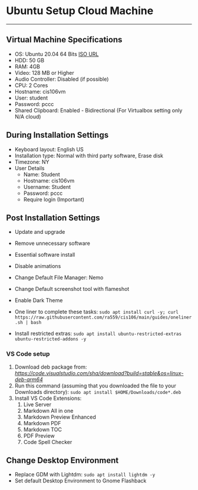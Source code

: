# Ubuntu Setup Cloud Machine
---

## Virtual Machine Specifications
* OS: Ubuntu 20.04 64 Bits [ISO URL](https://ubuntu.com/download/desktop) 
* HDD: 50 GB
* RAM: 4GB
* Video: 128 MB or Higher
* Audio Controller: Disabled (if possible)
* CPU: 2 Cores
* Hostname: cis106vm
* User: student
* Password: pccc
* Shared Clipboard: Enabled - Bidirectional (For Virtualbox setting only N/A cloud) 


## During Installation Settings
* Keyboard layout: English US
* Installation type: Normal with third party software, Erase disk 
* Timezone: NY
* User Details
  * Name: Student
  * Hostname: cis106vm
  * Username: Student
  * Password: pccc
  * Require login (Important)

## Post Installation Settings
* Update and upgrade
* Remove unnecessary software
* Essential software install
* Disable animations
* Change Default File Manager: Nemo
* Change Default screenshot tool with flameshot
* Enable Dark Theme
* One liner to complete these tasks: 
`sudo apt install curl -y; curl https://raw.githubusercontent.com/ra559/cis106/main/guides/oneliner.sh | bash`

* Install restricted extras: `sudo apt install ubuntu-restricted-extras ubuntu-restricted-addons -y` 
### VS Code setup
1. Download deb package from: *https://code.visualstudio.com/sha/download?build=stable&os=linux-deb-arm64*
2. Run this command (assuming that you downloaded the file to your Downloads directory):
`sudo apt install $HOME/Downloads/code*.deb`
3. Install VS Code Extensions:
   1.  Live Server
   2.  Markdown All in one
   3.  Markdown Preview Enhanced
   4.  Markdown PDF
   5.  Markdown TOC
   6.  PDF Preview
   7.  Code Spell Checker

## Change Desktop Environment
* Replace GDM with Lightdm: `sudo apt install lightdm -y`
* Set default Desktop Environment to Gnome Flashback


